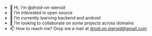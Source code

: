 - 👋 Hi, I’m @droid-on-steroid
- 👀 I’m interested in open source
- 🌱 I’m currently learning backend and android
- 💞️ I’m looking to collaborate on some projects across domains
- 📫 How to reach me? Drop me a mail at droid.on.steroid@gmail.com

<!---
droid-on-steroid/droid-on-steroid is a ✨ special ✨ repository because its `README.md` (this file) appears on your GitHub profile.
You can click the Preview link to take a look at your changes.
--->
